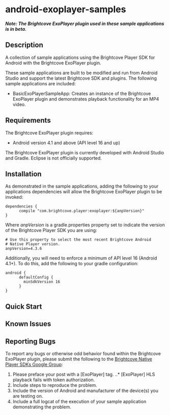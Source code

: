 android-exoplayer-samples
======================

**_Note: The Brightcove ExoPlayer plugin used in these sample applications is in beta._**

## Description

A collection of sample applications using the Brightcove Player SDK for Android with the Brightcove ExoPlayer plugin.

These sample applications are built to be modified and run from Android Studio and support the latest Brightcove SDK and plugins.
The following sample applications are included:

* BasicExoPlayerSampleApp: Creates an instance of the Brightcove ExoPlayer plugin and demonstrates playback functionality for an MP4 video.

## Requirements

The Brightcove ExoPlayer plugin requires:
* Android version 4.1 and above (API level 16 and up)

The Brightcove ExoPlayer plugin is currently developed with Android Studio and Gradle. Eclipse is not officially supported.

## Installation

As demonstrated in the sample applications, adding the following to your applications dependencies will allow the Brightcove ExoPlayer plugin to be invoked:

    dependencies {
          compile "com.brightcove.player:exoplayer:${anpVersion}"
    }

Where *anpVersion* is a gradle.properties property set to indicate the version of the Brightcove Player SDK you are using:

    # Use this property to select the most recent Brightcove Android
    # Native Player version.
    anpVersion=4.3.6

Additionally, you will need to enforce a minimum of API level 16 (Android 4.1+). To do this, add the following to your gradle configuration:

    android {
          defaultConfig {
            minSdkVersion 16
          }
    }

## Quick Start

## Known Issues

## Reporting Bugs

To report any bugs or otherwise odd behavior found within the Brightcove ExoPlayer plugin, please submit the following
to the [Brightcove Native Player SDKs Google Group](https://groups.google.com/forum/#!forum/brightcove-native-player-sdks):

1. Please preface your post with a [ExoPlayer] tag.
..* [ExoPlayer] HLS playback fails with token authorization.
2. Include steps to reproduce the problem.
3. Include the version of Android and manufacturer of the device(s) you are testing on.
4. Include a full logcat of the execution of your sample application demonstrating the problem.
